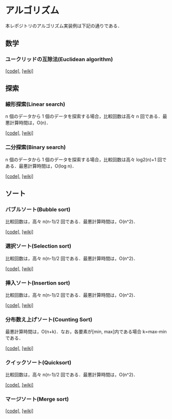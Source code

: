 # アルゴリズム

本レポジトリのアルゴリズム実装例は下記の通りである．

## 数学

### ユークリッドの互除法(Euclidean algorithm)

[[code]](math/gcd.cpp),
[[wiki]](https://en.wikipedia.org/wiki/Euclidean_algorithm)

## 探索

### 線形探索(Linear search)

n 個のデータから 1 個のデータを探索する場合，比較回数は高々 n 回である．最悪計算時間は，O(n)．

[[code]](search/linear_search.cpp),
[[wiki]](https://en.wikipedia.org/wiki/Linear_search)

### 二分探索(Binary search)

n 個のデータから 1 個のデータを探索する場合，比較回数は高々 log2(n)+1 回である．最悪計算時間は，O(log n)．

[[code]](search/binary_search.cpp),
[[wiki]](https://en.wikipedia.org/wiki/Binary_search)

## ソート

### バブルソート(Bubble sort)

比較回数は，高々 n(n-1)/2 回である．最悪計算時間は，O(n^2)．

[[code]](sorting/bubble_sort.cpp),
[[wiki]](https://en.wikipedia.org/wiki/Bubble_sort)

### 選択ソート(Selection sort)

比較回数は，高々 n(n-1)/2 回である．最悪計算時間は，O(n^2)．

[[code]](sorting/selection_sort.cpp),
[[wiki]](https://en.wikipedia.org/wiki/Selection_sort)

### 挿入ソート(Insertion sort)

比較回数は，高々 n(n-1)/2 回である．最悪計算時間は，O(n^2)．

[[code]](sorting/insertion_sort.cpp),
[[wiki]](https://en.wikipedia.org/wiki/Insertion_sort)

### 分布数え上げソート(Counting Sort)

最悪計算時間は，O(n+k)．なお，各要素が[min, max]内である場合 k=max-min である．

[[code]](sorting/counting_sort.cpp),
[[wiki]](https://en.wikipedia.org/wiki/Counting_sort)

### クイックソート(Quicksort)

比較回数は，高々 n(n-1)/2 回である．最悪計算時間は，O(n^2)．

[[code]](sorting/quick_sort.cpp),
[[wiki]](https://en.wikipedia.org/wiki/Quicksort)

### マージソート(Merge sort)

[[code]](sorting/merge_sort.cpp),
[[wiki]](https://en.wikipedia.org/wiki/Merge_sort)
